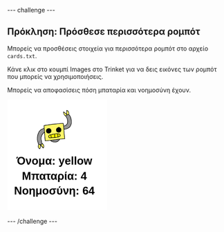 \--- challenge \---

## Πρόκληση: Πρόσθεσε περισσότερα ρομπότ

Μπορείς να προσθέσεις στοιχεία για περισσότερα ρομπότ στο αρχείο `cards.txt`.

Κάνε κλικ στο κουμπί Images στο Trinket για να δεις εικόνες των ρομπότ που μπορείς να χρησιμοποιήσεις.

Μπορείς να αποφασίσεις πόση μπαταρία και νοημοσύνη έχουν.

![screenshot](images/robotrumps-yellow.png)

\--- /challenge \---